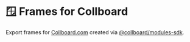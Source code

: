 # 🪟 Frames for Collboard

Export frames for [Collboard.com](https://collboard.com/) created via [@collboard/modules-sdk](https://www.npmjs.com/package/@collboard/modules-sdk).
